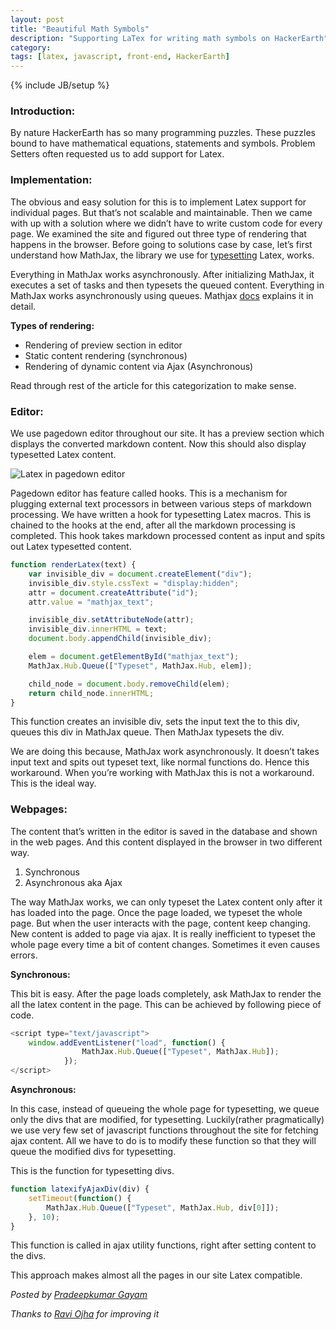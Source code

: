 ```yaml
---
layout: post
title: "Beautiful Math Symbols"
description: "Supporting LaTex for writing math symbols on HackerEarth"
category:
tags: [latex, javascript, front-end, HackerEarth]
---
```

{% include JB/setup %}

### Introduction:

By nature HackerEarth has so many programming puzzles. These puzzles bound to have mathematical equations, statements and symbols. Problem Setters often requested us to add support for Latex.

### Implementation:
The obvious and easy solution for this is to implement Latex support for individual pages. But that’s not scalable and maintainable. Then we came with up with a solution where we didn’t have to write custom code for every page. We examined the site and figured out three type of rendering that happens in the browser. Before going to solutions case by case, let’s first understand how MathJax, the library we use for [typesetting](https://en.wikipedia.org/wiki/Typesetting) Latex, works.

Everything in MathJax works asynchronously. After initializing MathJax, it executes a set of tasks and then typesets the queued content. Everything in MathJax works asynchronously using queues. Mathjax [docs](http://docs.mathjax.org/en/latest/start.html) explains it in detail.

**Types of rendering:**

 - Rendering of preview section in editor
 - Static content rendering (synchronous)
 - Rendering of dynamic content via Ajax (Asynchronous)

Read through rest of the article for this categorization to make sense.

### Editor:

We use pagedown editor throughout our site. It has a preview section which displays the converted markdown content. Now this should also display typesetted Latex content.

![Latex in pagedown editor](https://d320jcjashajb2.cloudfront.net/media/uploads/89bea86.png)

Pagedown editor has feature called hooks. This is a mechanism for plugging external text processors in between various steps of markdown processing. We have written a hook for typesetting Latex macros. This is chained to the hooks at the end, after all the markdown processing is completed. This hook takes markdown processed content as input and spits out Latex typesetted content.

```javascript
function renderLatex(text) {
    var invisible_div = document.createElement("div");
    invisible_div.style.cssText = "display:hidden";
    attr = document.createAttribute("id");
    attr.value = "mathjax_text";

    invisible_div.setAttributeNode(attr);
    invisible_div.innerHTML = text;
    document.body.appendChild(invisible_div);

    elem = document.getElementById("mathjax_text");
    MathJax.Hub.Queue(["Typeset", MathJax.Hub, elem]);

    child_node = document.body.removeChild(elem);
    return child_node.innerHTML;
}
```

This function creates an invisible div, sets the input text the to this div, queues this div in MathJax queue. Then MathJax typesets the div.

We are doing this because, MathJax work asynchronously. It doesn’t takes input text and spits out typeset text, like normal functions do. Hence this workaround. When you’re working with MathJax this is not a workaround. This is the ideal way.

### Webpages:
The content that’s written in the editor is saved in the database and shown in the web pages. And this content displayed in the browser in two different way.

 1. Synchronous
 2. Asynchronous aka Ajax

The way MathJax works, we can only typeset the Latex content only after it has loaded into the page. Once the page loaded, we typeset the whole page. But when the user interacts with the page, content keep changing. New content is added to page via ajax. It is really inefficient to typeset the whole page every time a bit of content changes. Sometimes it even causes errors.

**Synchronous:**

This bit is easy. After the page loads completely, ask MathJax to render the all the latex content in the page. This can be achieved by following piece of code.

```javascript
<script type="text/javascript">
    window.addEventListener("load", function() {
                MathJax.Hub.Queue(["Typeset", MathJax.Hub]);
            });
</script>
```

**Asynchronous:**

In this case, instead of queueing the whole page for typesetting, we queue only the divs that are modified, for typesetting. Luckily(rather pragmatically) we use very few set of javascript functions throughout the site for fetching ajax content. All we have to do is to modify these function so that they will queue the modified divs for typesetting.

This is the function for typesetting divs.

```javascript
function latexifyAjaxDiv(div) {
    setTimeout(function() {
        MathJax.Hub.Queue(["Typeset", MathJax.Hub, div[0]]);
    }, 10);
}
```

This function is called in ajax utility functions, right after setting content to the divs.

This approach makes almost all the pages in our site Latex compatible.

*Posted by [Pradeepkumar Gayam](http://hck.re/in3xes/)*

*Thanks to [Ravi Ojha](http://hackerearth.com/users/akatsuki) for improving it*
